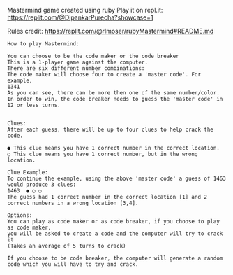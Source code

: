 Mastermind game created using ruby 
Play it on repl.it: https://replit.com/@DipankarPurecha?showcase=1

Rules credit: https://replit.com/@rlmoser/rubyMastermind#README.md

    How to play Mastermind:

    You can choose to be the code maker or the code breaker
    This is a 1-player game against the computer.
    There are six different number combinations:
    The code maker will choose four to create a 'master code'. For example,
    1341
    As you can see, there can be more then one of the same number/color.
    In order to win, the code breaker needs to guess the 'master code' in 12 or less turns.


    Clues:
    After each guess, there will be up to four clues to help crack the code.

    ● This clue means you have 1 correct number in the correct location.
    ○ This clue means you have 1 correct number, but in the wrong location.

    Clue Example:
    To continue the example, using the above 'master code' a guess of 1463 would produce 3 clues:
    1463  ● ○ ○ 
    The guess had 1 correct number in the correct location [1] and 2 correct numbers in a wrong location [3,4].
    
    Options:
    You can play as code maker or as code breaker, if you choose to play as code maker,
    you will be asked to create a code and the computer will try to crack it 
    (Takes an average of 5 turns to crack)

    If you choose to be code breaker, the computer will generate a random code which you will have to try and crack.
